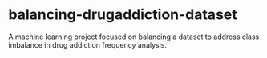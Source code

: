 # balancing-drugaddiction-dataset
A machine learning project focused on balancing a dataset to address class imbalance in drug addiction frequency analysis.
